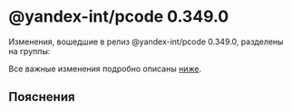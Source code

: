 # @yandex-int/pcode 0.349.0

<!-- ЧЕЛОВЕЧЕСКОЕ ВСТУПЛЕНИЕ -->

Изменения, вошедшие в релиз @yandex-int/pcode 0.349.0, разделены на группы:

Все важные изменения подробно описаны [ниже](#Пояснения).

## Пояснения

